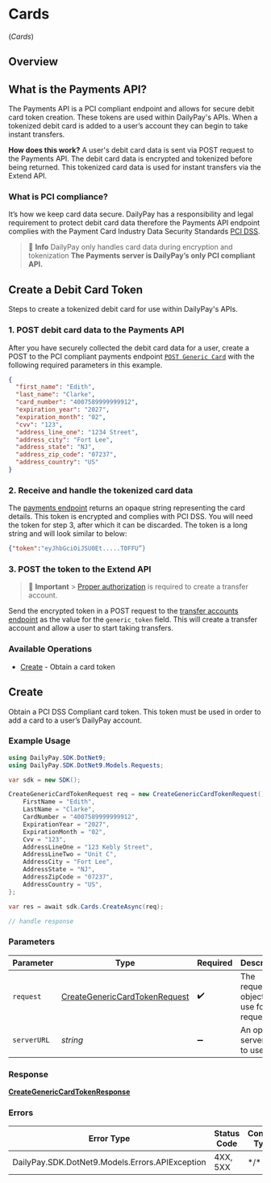 # Cards
(*Cards*)

## Overview

## What is the Payments API?

The Payments API is a PCI compliant endpoint and allows for secure debit card token creation. These tokens are used within DailyPay's APIs. When a tokenized debit card is added to a user’s account they can begin to take instant transfers.

**How does this work?** A user's debit card data is sent via POST request to the Payments API. The debit card data is encrypted and tokenized before being returned. This tokenized card data is used for instant transfers via the Extend API.

### What is PCI compliance?

It’s how we keep card data secure. DailyPay has a responsibility and legal requirement to protect debit card data therefore the Payments API endpoint complies with the Payment Card Industry Data Security Standards [PCI DSS](https://www.pcisecuritystandards.org/).

> 📘 **Info**
> DailyPay only handles card data during encryption and tokenization
> **The Payments server is DailyPay’s only PCI compliant API.**

## Create a Debit Card Token

Steps to create a tokenized debit card for use within DailyPay's APIs.

### 1. POST debit card data to the Payments API

After you have securely collected the debit card data for a user, create a POST to the PCI compliant payments endpoint [`POST Generic Card`](/v2/tag/Card-Creation) with the following required parameters in this example.

```json
{
  "first_name": "Edith",
  "last_name": "Clarke",
  "card_number": "4007589999999912",
  "expiration_year": "2027",
  "expiration_month": "02",
  "cvv": "123",
  "address_line_one": "1234 Street",
  "address_city": "Fort Lee",
  "address_state": "NJ",
  "address_zip_code": "07237",
  "address_country": "US"
}
```

### 2. Receive and handle the tokenized card data

The [payments endpoint](https://developer.dailypay.com/v2/reference/post_cards-generic) returns an opaque string representing the card details. This token is encrypted and complies with PCI DSS. You will need the token for step 3, after which it can be discarded. The token is a long string and will look similar to below:

```json
{"token":"eyJhbGciOiJSU0Et.....T0FFU”}
```

### 3. POST the token to the Extend API

> 📘 **Important** > [Proper authorization](/v2/tag/Authorization) is required to create a transfer account.

Send the encrypted token in a POST request to the [transfer accounts endpoint](/v2/tag/Users#operation/createTransferAccount) as the value for the `generic_token` field. This will create a transfer account and allow a user to start taking transfers.


### Available Operations

* [Create](#create) - Obtain a card token

## Create

Obtain a PCI DSS Compliant card token. This token must be used in order to add a card to a user’s DailyPay account.

### Example Usage

```csharp
using DailyPay.SDK.DotNet9;
using DailyPay.SDK.DotNet9.Models.Requests;

var sdk = new SDK();

CreateGenericCardTokenRequest req = new CreateGenericCardTokenRequest() {
    FirstName = "Edith",
    LastName = "Clarke",
    CardNumber = "4007589999999912",
    ExpirationYear = "2027",
    ExpirationMonth = "02",
    Cvv = "123",
    AddressLineOne = "123 Kebly Street",
    AddressLineTwo = "Unit C",
    AddressCity = "Fort Lee",
    AddressState = "NJ",
    AddressZipCode = "07237",
    AddressCountry = "US",
};

var res = await sdk.Cards.CreateAsync(req);

// handle response
```

### Parameters

| Parameter                                                                               | Type                                                                                    | Required                                                                                | Description                                                                             |
| --------------------------------------------------------------------------------------- | --------------------------------------------------------------------------------------- | --------------------------------------------------------------------------------------- | --------------------------------------------------------------------------------------- |
| `request`                                                                               | [CreateGenericCardTokenRequest](../../Models/Requests/CreateGenericCardTokenRequest.md) | :heavy_check_mark:                                                                      | The request object to use for the request.                                              |
| `serverURL`                                                                             | *string*                                                                                | :heavy_minus_sign:                                                                      | An optional server URL to use.                                                          |

### Response

**[CreateGenericCardTokenResponse](../../Models/Requests/CreateGenericCardTokenResponse.md)**

### Errors

| Error Type                                      | Status Code                                     | Content Type                                    |
| ----------------------------------------------- | ----------------------------------------------- | ----------------------------------------------- |
| DailyPay.SDK.DotNet9.Models.Errors.APIException | 4XX, 5XX                                        | \*/\*                                           |
